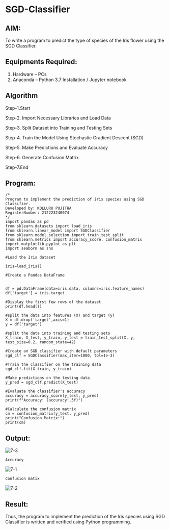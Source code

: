 # SGD-Classifier

## AIM:
To write a program to predict the type of species of the Iris flower using the SGD Classifier.

## Equipments Required:
1. Hardware – PCs
2. Anaconda – Python 3.7 Installation / Jupyter notebook

## Algorithm

Step-1.Start

Step-2. Import Necessary Libraries and Load Data

Step-3. Split Dataset into Training and Testing Sets

Step-4. Train the Model Using Stochastic Gradient Descent (SGD)

Step-5. Make Predictions and Evaluate Accuracy

Step-6. Generate Confusion Matrix

Step-7.End

## Program:
```
/*
Program to implement the prediction of iris species using SGD Classifier.
Developed by: KOLLURU PUJITHA
RegisterNumber: 212223240074
*/
import pandas as pd
from sklearn.datasets import load_iris
from sklearn.linear_model import SGDClassifier 
from sklearn.model_selection import train_test_split
from sklearn.metrics import accuracy_score, confusion_matrix
import matplotlib.pyplot as plt 
import seaborn as sns

#Load the Iris dataset

iris=load_iris()

#Create a Pandas DataFrame


df = pd.DataFrame(data=iris.data, columns=iris.feature_names)
df['target'] = iris.target

#Display the first few rows of the dataset
print(df.head())

#split the data into features (X) and target (y)
X = df.drop('target',axis=1)
y = df['target']

#split the data into training and testing sets
X_train, X_test, y_train, y_test = train_test_split(X, y, test_size=0.2, random_state=42)

#Create an SGD classifier with default parameters 
sgd_clf = SGDClassifier(max_iter=1000, tol=1e-3)

#Train the classifier on the training data 
sgd_clf.fit(X_train, y_train)

#Make predictions on the testing data
y_pred = sgd_clf.predict(X_test)

#Evaluate the classifier's accuracy
accuracy = accuracy_score(y_test, y_pred)
print(f"Accuracy: (accuracy:.3f)")

#Calculate the confusion matrix 
cm = confusion_matrix(y_test, y_pred)
print("Confusion Matrix:")
print(cm)

```

## Output:
![7-3](https://github.com/user-attachments/assets/61036d27-75a8-4314-b009-38d3655e40cd)
```
Accuracy
```
![7-1](https://github.com/user-attachments/assets/99ac6704-5c90-4205-a87e-483ddf50b8b1)

```
Confusion matix
```
![7-2](https://github.com/user-attachments/assets/b7e6805c-0480-4713-9013-79088f048fe2)



## Result:
Thus, the program to implement the prediction of the Iris species using SGD Classifier is written and verified using Python programming.

